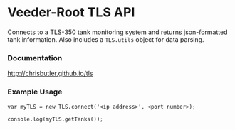 Veeder-Root TLS API
=========

Connects to a TLS-350 tank monitoring system and returns json-formatted tank information. Also includes a `TLS.utils` object for data parsing.

### Documentation

<http://chrisbutler.github.io/tls>


### Example Usage

```
var myTLS = new TLS.connect('<ip address>', <port number>);

console.log(myTLS.getTanks());

```
